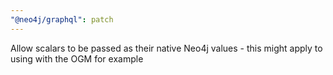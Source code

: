 ```yaml
---
"@neo4j/graphql": patch
---
```


Allow scalars to be passed as their native Neo4j values - this might apply to using with the OGM for example
